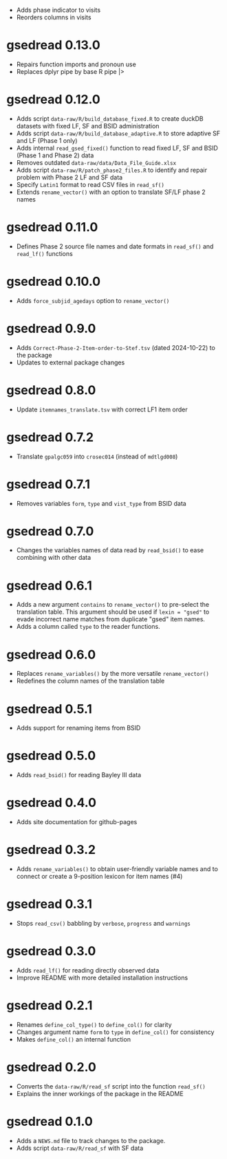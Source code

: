 * Adds phase indicator to visits
* Reorders columns in visits

# gsedread 0.13.0

* Repairs function imports and pronoun use
* Replaces dplyr pipe by base R pipe |>

# gsedread 0.12.0

* Adds script `data-raw/R/build_database_fixed.R` to create duckDB datasets with fixed LF, SF and BSID administration
* Adds script `data-raw/R/build_database_adaptive.R` to store adaptive SF and LF (Phase 1 only)
* Adds internal `read_gsed_fixed()` function to read fixed LF, SF and BSID (Phase 1 and Phase 2) data
* Removes outdated `data-raw/data/Data_File_Guide.xlsx`
* Adds script `data-raw/R/patch_phase2_files.R` to identify and repair problem with Phase 2 LF and SF data
* Specify `Latin1` format to read CSV files in `read_sf()`
* Extends `rename_vector()` with an option to translate SF/LF phase 2 names

# gsedread 0.11.0

* Defines Phase 2 source file names and date formats in `read_sf()` and `read_lf()` functions

# gsedread 0.10.0

* Adds `force_subjid_agedays` option to `rename_vector()`

# gsedread 0.9.0

* Adds `Correct-Phase-2-Item-order-to-Stef.tsv` (dated 2024-10-22) to the package
* Updates to external package changes

# gsedread 0.8.0

* Update `itemnames_translate.tsv` with correct LF1 item order

# gsedread 0.7.2 

* Translate `gpalgc059` into `crosec014` (instead of `mdtlgd008`)

# gsedread 0.7.1

* Removes variables `form`, `type` and `vist_type` from BSID data

# gsedread 0.7.0

* Changes the variables names of data read by `read_bsid()` to ease combining with other data

# gsedread 0.6.1

* Adds a new argument `contains` to `rename_vector()` to pre-select the translation table. This argument should be used if `lexin = "gsed"` to evade incorrect name matches from duplicate "gsed" item names.
* Adds a column called `type` to the reader functions.

# gsedread 0.6.0

* Replaces `rename_variables()` by the more versatile `rename_vector()`
* Redefines the column names of the translation table

# gsedread 0.5.1

* Adds support for renaming items from BSID

# gsedread 0.5.0

* Adds `read_bsid()` for reading Bayley III data

# gsedread 0.4.0

* Adds site documentation for github-pages

# gsedread 0.3.2

* Adds `rename_variables()` to obtain user-friendly variable names and to connect or create a 9-position lexicon for item names (#4)

# gsedread 0.3.1

* Stops `read_csv()` babbling by `verbose`, `progress` and `warnings`

# gsedread 0.3.0

* Adds `read_lf()` for reading directly observed data
* Improve README with more detailed installation instructions

# gsedread 0.2.1

* Renames `define_col_type()`  to `define_col()` for clarity
* Changes argument name `form` to `type` in `define_col()` for consistency
* Makes `define_col()` an internal function

# gsedread 0.2.0

* Converts the `data-raw/R/read_sf` script into the function `read_sf()`
* Explains the inner workings of the package in the README

# gsedread 0.1.0

* Adds a `NEWS.md` file to track changes to the package.
* Adds script `data-raw/R/read_sf` with SF data
